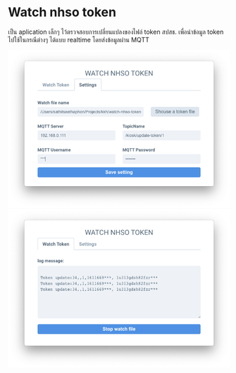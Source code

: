 # Watch nhso token

เป็น aplication เล็กๆ ไว้ตรวจสอบการเปลี่ยนแปลงของไฟล์ token  สปสช. เพื่อนำข้อมูล token ไปใช้ในกรณีต่างๆ ได้แบบ realtime โดยส่งข้อมูลผ่าน MQTT

![](screen-shot1.png)
![](screen-shot2.png)